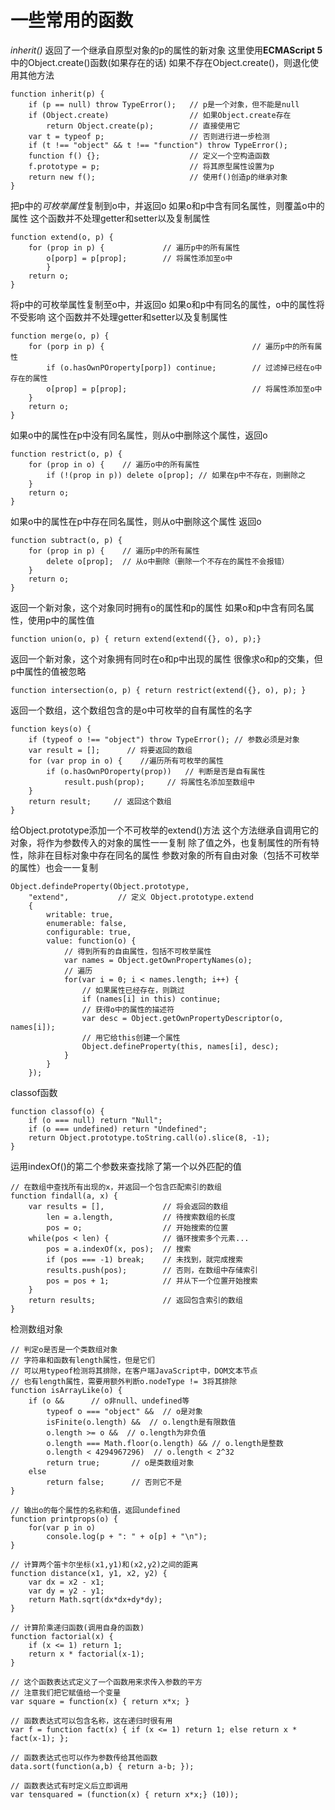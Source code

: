 # **一些常用的函数**

*inherit()* 返回了一个继承自原型对象的p的属性的新对象
这里使用**ECMAScript 5**中的Object.create()函数(如果存在的话)
如果不存在Object.create()，则退化使用其他方法
```
function inherit(p) {
    if (p == null) throw TypeError();   // p是一个对象，但不能是null
    if (Object.create)                  // 如果Object.create存在
        return Object.create(p);        // 直接使用它
    var t = typeof p;                   // 否则进行进一步检测
    if (t !== "object" && t !== "function") throw TypeError();
    function f() {};                    // 定义一个空构造函数
    f.prototype = p;                    // 将其原型属性设置为p
    return new f();                     // 使用f()创造p的继承对象
}
```

把p中的*可枚举属性*复制到o中，并返回o
如果o和p中含有同名属性，则覆盖o中的属性
这个函数并不处理getter和setter以及复制属性
```
function extend(o, p) {
    for (prop in p) {             // 遍历p中的所有属性
        o[porp] = p[prop];        // 将属性添加至o中
        }
    return o;
}
```

将p中的可枚举属性复制至o中，并返回o
如果o和p中有同名的属性，o中的属性将不受影响
这个函数并不处理getter和setter以及复制属性
```
function merge(o, p) {
    for (porp in p) {                                 // 遍历p中的所有属性
        if (o.hasOwnPOroperty[porp]) continue;        // 过滤掉已经在o中存在的属性
        o[prop] = p[prop];                            // 将属性添加至o中
    }
    return o;
}
```

如果o中的属性在p中没有同名属性，则从o中删除这个属性，返回o
```
function restrict(o, p) {
    for (prop in o) {    // 遍历o中的所有属性
        if (!(prop in p)) delete o[prop]; // 如果在p中不存在，则删除之
    }
    return o;
}
```

如果o中的属性在p中存在同名属性，则从o中删除这个属性
返回o
```
function subtract(o, p) {
    for (prop in p) {    // 遍历p中的所有属性
	    delete o[prop];  // 从o中删除（删除一个不存在的属性不会报错）
	}
	return o;
}
```

返回一个新对象，这个对象同时拥有o的属性和p的属性
如果o和p中含有同名属性，使用p中的属性值
```
function union(o, p) { return extend(extend({}, o), p);}
```

返回一个新对象，这个对象拥有同时在o和p中出现的属性
很像求o和p的交集，但p中属性的值被忽略
```
function intersection(o, p) { return restrict(extend({}, o), p); }
```

返回一个数组，这个数组包含的是o中可枚举的自有属性的名字
```
function keys(o) {
    if (typeof o !== "object") throw TypeError(); // 参数必须是对象
    var result = [];      // 将要返回的数组
    for (var prop in o) {    //遍历所有可枚举的属性
        if (o.hasOwnPOroperty(prop))   // 判断是否是自有属性
            result.push(prop);     // 将属性名添加至数组中
	}
	return result;     // 返回这个数组
}
```

给Object.prototype添加一个不可枚举的extend()方法
这个方法继承自调用它的对象，将作为参数传入的对象的属性一一复制
除了值之外，也复制属性的所有特性，除非在目标对象中存在同名的属性
参数对象的所有自由对象（包括不可枚举的属性）也会一一复制
```
Object.defindeProperty(Object.prototype,
    "extend",           // 定义 Object.prototype.extend
    {
        writable: true,
        enumerable: false,
        configurable: true,
        value: function(o) {
            // 得到所有的自由属性，包括不可枚举属性
            var names = Object.getOwnPropertyNames(o);
            // 遍历
            for(var i = 0; i < names.length; i++) {
                // 如果属性已经存在，则跳过
                if (names[i] in this) continue;
                // 获得o中的属性的描述符
                var desc = Object.getOwnPropertyDescriptor(o, names[i]);
                // 用它给this创建一个属性
                Object.defineProperty(this, names[i], desc);
            }
        }
    });
```

classof函数
```
function classof(o) {
    if (o === null) return "Null";
    if (o === undefined) return "Undefined";
    return Object.prototype.toString.call(o).slice(8, -1);
}
```
运用indexOf()的第二个参数来查找除了第一个以外匹配的值
```
// 在数组中查找所有出现的x，并返回一个包含匹配索引的数组
function findall(a, x) {
    var results = [],             // 将会返回的数组
        len = a.length,           // 待搜索数组的长度
        pos = o;                  // 开始搜索的位置
    while(pos < len) {            // 循环搜索多个元素...
        pos = a.indexOf(x, pos);  // 搜索
        if (pos === -1) break;    // 未找到，就完成搜索
        results.push(pos);        // 否则，在数组中存储索引
        pos = pos + 1;            // 并从下一个位置开始搜索
    }
    return results;               // 返回包含索引的数组
}
```

检测数组对象
```
// 判定o是否是一个类数组对象
// 字符串和函数有length属性，但是它们
// 可以用typeof检测将其排除，在客户端JavaScript中，DOM文本节点
// 也有length属性，需要用额外判断o.nodeType != 3将其排除
function isArrayLike(o) {
    if (o &&      // o非null、undefined等
        typeof o === "object" &&  // o是对象
        isFinite(o.length) &&  // o.length是有限数值
        o.length >= o &&  // o.length为非负值
        o.length === Math.floor(o.length) && // o.length是整数
        o.length < 4294967296)  // o.length < 2^32
        return true;       // o是类数组对象
    else
        return false;      // 否则它不是
}
```

```
// 输出o的每个属性的名称和值，返回undefined
function printprops(o) {
    for(var p in o) 
        console.log(p + ": " + o[p] + "\n");
}

// 计算两个笛卡尔坐标(x1,y1)和(x2,y2)之间的距离
function distance(x1, y1, x2, y2) {
    var dx = x2 - x1;
    var dy = y2 - y1;
    return Math.sqrt(dx*dx+dy*dy);
}

// 计算阶乘递归函数(调用自身的函数)
function factorial(x) {
    if (x <= 1) return 1;
    return x * factorial(x-1);
}

// 这个函数表达式定义了一个函数用来求传入参数的平方
// 注意我们把它赋值给一个变量
var square = function(x) { return x*x; }

// 函数表达式可以包含名称，这在递归时很有用
var f = function fact(x) { if (x <= 1) return 1; else return x * fact(x-1); };

// 函数表达式也可以作为参数传给其他函数
data.sort(function(a,b) { return a-b; });

// 函数表达式有时定义后立即调用
var tensquared = (function(x) { return x*x;} (10));
```
